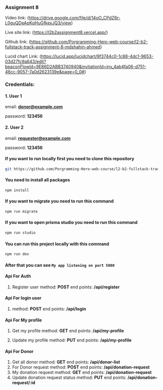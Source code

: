 ### Assignment 8

Video link: (https://drive.google.com/file/d/14oO_CPdZ6r-L0guQDeApKqHuGfkexJQ3/view)

Live site link: (https://l2b2assignment8.vercel.app/)

Github link: (https://github.com/Porgramming-Hero-web-course/l2-b2-fullstack-track-assignment-8-mdshahin-ahmed)

Lucid chart Link: (https://lucid.app/lucidchart/9f3744c0-1c88-4dc1-9653-03d27fc9a643/edit?beaconFlowId=9E86D2ABB3740940&invitationId=inv_4ab4fa06-d751-46cc-9057-7a0d2623139e&page=0_0#)

### Credentials:

#### 1. User 1

email: **donor@example.com**

password: **123456**

#### 2. User 2

email: **requester@example.com**

password: **123456**

#### If you want to run locally first you need to clone this repository

```bash
git https://github.com/Porgramming-Hero-web-course/l2-b2-fullstack-track-assignment-8-mdshahin-ahmed
```

#### You need to install all packages

```bash
npm install
```

#### If you want to migrate you need to run this command

```bash
npm run migrate
```

#### If you want to open prisma studio you need to run this command

```bash
npm run studio
```

#### You can run this project locally with this command

```bash
npm run dev
```

#### After that you can see `My app listening on port 5000`

#### Api For Auth

1. Register user
   method: **POST**
   end points: **/api/register**

#### Api For login user

1. method: **POST**
   end points: **/api/login**

#### Api For My profile

1. Get my profile
   method: **GET**
   end points: **/api/my-profile**

2. Update my profile
   method: **PUT**
   end points: **/api/my-profile**

#### Api For Donor

1. Get all donor
   method: **GET**
   end points: **/api/donor-list**
2. For Donor request
   method: **POST**
   end points: **/api/donation-request**
3. My donation request
   method: **GET**
   end points: **/api/donation-request**
4. Update donation request status
   method: **PUT**
   end points: **/api/donation-request/:id**
